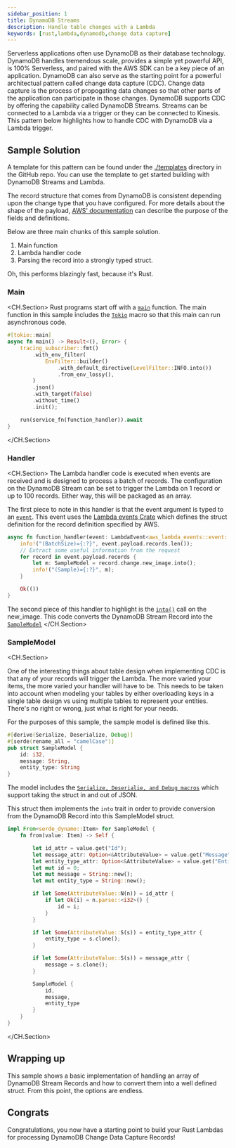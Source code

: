 ```yaml
---
sidebar_position: 1
title: DynamoDB Streams
description: Handle table changes with a Lambda
keywords: [rust,lambda,dynamodb,change data capture]
---
```


Serverless applications often use DynamoDB as their database technology.  DynamoDB handles tremendous scale, provides a simple yet powerful API, is 100% Serverless, and paired with the AWS SDK can be a key piece of an application.  DynamoDB can also serve as the starting point for a powerful architectual pattern called change data capture (CDC).  Change data capture is the process of propogating data changes so that other parts of the application can participate in those changes.  DynamoDB supports CDC by offering the capability called DynamoDB Streams.  Streams can be connected to a Lambda via a trigger or they can be connected to Kinesis.  This pattern below highlights how to handle CDC with DynamoDB via a Lambda trigger.

## Sample Solution

A template for this pattern can be found under the [./templates](https://github.com/serverlessdevelopers/serverless-rust/tree/main/templates/patterns/database-patterns/ddb-stream-lambda-handler/) directory in the GitHub repo. You can use the template to get started building with DynamoDB Streams and Lambda.

The record structure that comes from DynamoDB is consistent depending upon the change type that you have configured.  For more details about the shape of the payload, [AWS' documentation](https://docs.aws.amazon.com/amazondynamodb/latest/APIReference/API_streams_Record.html) can describe the purpose of the fields and definitions.

Below are three main chunks of this sample solution.

1.  Main function
2.  Lambda handler code
3.  Parsing the record into a strongly typed struct.

Oh, this performs blazingly fast, because it's Rust.

### Main
<CH.Section>
Rust programs start off with a [`main`](focus://2) function.  The main function in this sample includes the [`Tokio`](focus://1) macro so that this main can run asynchronous code.

```rust
#[tokio::main]
async fn main() -> Result<(), Error> {
    tracing_subscriber::fmt()
        .with_env_filter(
            EnvFilter::builder()
                .with_default_directive(LevelFilter::INFO.into())
                .from_env_lossy(),
        )
        .json()
        .with_target(false)
        .without_time()
        .init();

    run(service_fn(function_handler)).await
}
```
</CH.Section>

### Handler

<CH.Section>
The Lambda handler code is executed when events are received and is designed to process a batch of records.  The configuration on the DynamoDB Stream can be set to trigger the Lambda on 1 record or up to 100 records.  Either way, this will be packaged as an array. 


The first piece to note in this handler is that the event argument is typed to an [`event`](focus://1[26:87]).  This event uses the [Lambda events Crate](https://docs.rs/aws_lambda_events/latest/aws_lambda_events/) which defines the struct definition for the record definition specified by AWS. 

```rust
async fn function_handler(event: LambdaEvent<aws_lambda_events::event::dynamodb::Event>) -> Result<(), Error> {
    info!("(BatchSize)={:?}", event.payload.records.len());
    // Extract some useful information from the request
    for record in event.payload.records {
        let m: SampleModel = record.change.new_image.into();
        info!("(Sample)={:?}", m);
    }

    Ok(())
}
```

The second piece of this handler to highlight is the [`into()`](focus://5[53:59]) call on the new_image. This code converts the DynamoDB Stream Record into the [`SampleModel`](focus://5[14:26])
</CH.Section>

### SampleModel
<CH.Section>

One of the interesting things about table design when implementing CDC is that any of your records will trigger the Lambda.  The more varied your items, the more varied your handler will have to be.  This needs to be taken into account when modeling your tables by either overloading keys in a single table design vs using multiple tables to represent your entities.  There's no right or wrong, just what is right for your needs.

For the purposes of this sample, the sample model is defined like this.

```rust
#[derive(Serialize, Deserialize, Debug)]
#[serde(rename_all = "camelCase")]
pub struct SampleModel {
    id: i32,
    message: String,
    entity_type: String
}
```

The model includes the [`Serialize, Deserialie, and Debug macros`](focus://1) which support taking the struct in and out of JSON.

This struct then implements the `into` trait in order to provide conversion from the DynamoDB Record into this SampleModel struct.

```rust
impl From<serde_dynamo::Item> for SampleModel {
    fn from(value: Item) -> Self {

        let id_attr = value.get("Id");
        let message_attr: Option<&AttributeValue> = value.get("Message");
        let entity_type_attr: Option<&AttributeValue> = value.get("EntityType");
        let mut id = 0;
        let mut message = String::new();
        let mut entity_type = String::new();

        if let Some(AttributeValue::N(n)) = id_attr {
            if let Ok(i) = n.parse::<i32>() {
                id = i;
            }
        }

        if let Some(AttributeValue::S(s)) = entity_type_attr {
            entity_type = s.clone();
        }

        if let Some(AttributeValue::S(s)) = message_attr {
            message = s.clone();
        }

        SampleModel {
            id,
            message,
            entity_type
        }
    }
}
```
</CH.Section>

## Wrapping up

This sample shows a basic implementation of handling an array of DynamoDB Stream Records and how to convert them into a well defined struct.  From this point, the options are endless.

## Congrats

Congratulations, you now have a starting point to build your Rust Lambdas for processing DynamoDB Change Data Capture Records!
